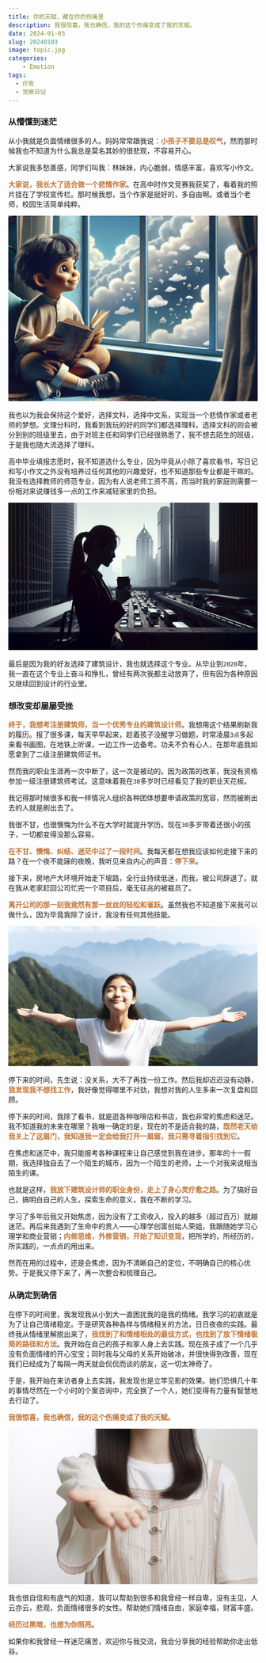 ```yaml
---
title: 你的天赋，藏在你的伤痛里
description: 我很惊喜，我也确信，我的这个伤痛变成了我的天赋。
date: 2024-01-03
slug: 20240103
image: topic.jpg
categories:
    - Emotion
tags:
  - 疗愈
  - 觉察日记
---
```


### 从懵懂到迷茫

从小我就是负面情绪很多的人。妈妈常常跟我说：<span style="color: #bf7334; font-weight: bold;">小孩子不要总是叹气</span>，然而那时候我也不知道为什么我总是莫名其妙的很悲观，不容易开心。

大家说我多愁善感，同学们叫我：林妹妹，内心脆弱，情感丰富，喜欢写小作文。

<span style="color: #bf7334; font-weight: bold;">大家说，我长大了适合做一个悲情作家</span>。在高中时作文竞赛我获奖了，看着我的照片挂在了学校宣传栏。那时候我想，当个作家是挺好的，多自由啊。或者当个老师，校园生活简单纯粹。

![](1.jpg) 

我也以为我会保持这个爱好，选择文科，选择中文系，实现当一个悲情作家或者老师的梦想。文理分科时，我看到我玩的好的同学们都选择理科，选择文科的则会被分到别的班级里去，由于对班主任和同学们已经很熟悉了，我不想去陌生的班级，于是我也随大流选择了理科。

高中毕业填报志愿时，我不知道选什么专业，因为毕竟从小除了喜欢看书，写日记和写小作文之外没有培养过任何其他的兴趣爱好，也不知道那些专业都是干嘛的。我没有选择教师的师范专业，因为有人说老师工资不高，而当时我的家庭则需要一份相对来说赚钱多一点的工作来减轻家里的负担。

![](2.jpg)

最后是因为我的好友选择了建筑设计，我也就选择这个专业。从毕业到`2020`年，我一直在这个专业上奋斗和挣扎，曾经有两次我都主动放弃了，但有因为各种原因又继续回到设计的行业里。

### 想改变却屡屡受挫

<span style="color: #bf7334; font-weight: bold;">终于，我想考注册建筑师，当一个优秀专业的建筑设计师</span>。我想用这个结果刷新我的履历。报了很多课，每天早早起来，趁着孩子没醒学习做题，时常凌晨`3点`多起来看书画图，在地铁上听课，一边工作一边备考。功夫不负有心人，在那年底我如愿拿到了二级注册建筑师证书。

然而我的职业生涯再一次中断了，这一次是被动的。因为政策的改革，我没有资格参加一级注册建筑师考试。这意味着我在`30`多岁时已经看见了我的职业天花板。

我记得那时候很多和我一样情况人组织各种团体想要申请政策的宽容，然而被刷出去的人就是刷出去了。

我很不甘，也很懊悔为什么不在大学时就提升学历。现在`30`多岁带着还很小的孩子，一切都变得没那么容易。 

<span style="color: #bf7334; font-weight: bold;">在不甘、懊悔、纠结、迷茫中过了一段时间</span>。我每天都在想我应该如何走接下来的路？在一个夜不能寐的夜晚，我听见来自内心的声音：<span style="color: #bf7334; font-weight: bold;">停下来</span>。

接下来，房地产大环境开始走下坡路，全行业持续低迷，而我，被公司辞退了。就在我从老家赶回公司忙完一个项目后，毫无征兆的被裁员了。

<span style="color: #bf7334; font-weight: bold;">离开公司的那一刻我竟然有那一丝丝的轻松和雀跃</span>。虽然我也不知道接下来我可以做什么，因为毕竟我除了设计，我没有任何其他技能。

![](3.jpg)

停下来的时间，先生说：没关系，大不了再找一份工作。然后我却迟迟没有动静，<span style="color: #bf7334; font-weight: bold;">我发现我不想找工作</span>，我好像觉得哪里不对劲，我想对我的人生多来一次复盘和回顾。

停下来的时间，我除了看书，就是逛各种咖啡店和书店，我也非常的焦虑和迷茫。我不知道我的未来在哪里？我唯一确定的是，现在的不是适合我的路，<span style="color: #bf7334; font-weight: bold;">既然老天给我关上了这扇门，我知道我一定会给我打开一扇窗，我只需寻着指引找到它</span>。

在焦虑和迷茫中，我只能报考各种课程来让自己感觉到我在进步。那年的十一假期，我选择独自去了一个陌生的城市，因为一个陌生的老师，上一个对我来说相当陌生的课。

也就是这样，<span style="color: #bf7334; font-weight: bold;">我放下建筑设计师的职业身份，走上了身心灵疗愈之路</span>。为了搞好自己，搞明白自己的人生，探索生命的意义，我在不断的学习。

学习了多年后我又开始焦虑，因为没有了工资收入，投入的越多（超过百万）就越迷茫。再后来我遇到了生命中的贵人——心理学创富创始人荣姐，我跟随她学习心理学和商业营销；<span style="color: #bf7334; font-weight: bold;">内修思维，外修营销，开始了知识变现</span>，把所学的，所经历的，所实践的，一点点的用出来。

然而在用的过程中，还是会焦虑，因为不清晰自己的定位，不明确自己的核心优势。于是我又停下来了，再一次整合和梳理自己。 

### 从确定到确信

在停下的时间里，我发现我从小到大一直困扰我的是我的情绪。我学习的初衷就是为了让自己情绪稳定。于是研究各种各样与情绪相关的方法，日日夜夜的实践。最终我从情绪里解脱出来了，<span style="color: #bf7334; font-weight: bold;">我找到了和情绪相处的最佳方式，也找到了放下情绪极简的路径和方法</span>。我开始在自己的孩子和家人身上去实践。现在孩子成了一个几乎没有负面情绪的开心宝宝；同时我与父母的关系开始破冰，并很快得到改善，现在我们已经成为了每隔一两天就会侃侃而谈的朋友，这一切太神奇了。

于是，我开始在来访者身上去实践，我发现也是立竿见影的效果。她们恐惧几十年的事情尽然在一个小时的个案咨询中，完全换了一个人，她们变得有力量有智慧地去行动了。

<span style="color: #bf7334; font-weight: bold;">我很惊喜，我也确信，我的这个伤痛变成了我的天赋。</span>

![](5.jpg)

我也很自信和有底气的知道，我可以帮助到很多和我曾经一样自卑，没有主见，人云亦云，悲观，负面情绪很多的女性。帮助她们情绪自由，家庭幸福，财富丰盛。

<span style="color: #bf7334; font-weight: bold;">经历过黑暗，也想为你照亮</span>。

如果你和我曾经一样迷茫痛苦，欢迎你与我交流，我会分享我的经验帮助你走出低谷。
